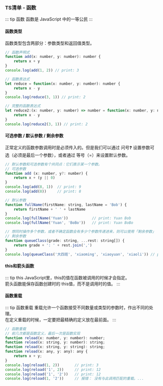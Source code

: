 ### TS清单 - 函数
::: tip 函数
函数是 JavaScript 中的一等公民
:::

#### 函数类型
函数类型包含两部分：参数类型和返回值类型。
```js
// 函数声明式
function add(x: number, y: number): number {
    return x + y
}
console.log(add(1, 2)) // print: 3

// 函数表达式
let reduce = function(x: number, y: number): number {
    return x - y
}
console.log(reduce(3, 1)) // print: 2

// 完整的函数表达式
let reduce2:(x: number, y: number) => number = function(x: number, y: number): number {
    return x - y
}
console.log(reduce2(3, 1)) // print: 2
```

#### 可选参数 / 默认参数 / 剩余参数
正常定义的函数参数调用时是必须传入的。但是我们可以通过 问号❓ 设置参数可选（必须是最后一个参数），或者通过 等号（=）来设置默认参数。
```js
// 默认参数和可选参数有个共同点：它们表示某一个参数。
// 可选参数
function add (x: number, y?: number) {
    return x + (y || 0)
}
console.log(add(8, 1))  // print: 9
console.log(add(8))     // print: 8

// 默认参数
function fullName(firstName: string, lastName = 'Bob') {
    return firstName + ' ' + lastName
}
console.log(fullName('Yuan'))           // print: Yuan Bob
console.log(fullName('Yuan', 'BoBo'))   // print: Yuan BoBo

// 想同时操作多个参数，或者不确定函数会有多少个参数传递进来，则可以使用「剩余参数」
// 剩余参数
function queueClass(grade: string, ...rest: string[]) {
    return grade + ': ' + rest.join(',')
}
console.log(queueClass('大四班', 'xiaoming', 'xiaoyuan', 'xiaoli')) // print: 大四班: xiaoming,xiaoyuan,xiaoli
```

#### this和箭头函数
::: tip this
JavaScript里，this的值在函数被调用的时候才会指定。<br/>
箭头函数能保存函数创建时的 this值，而不是调用时的值。
:::

#### 函数重载
::: tip 函数重载
重载允许一个函数接受不同数量或类型的参数时，作出不同的处理。<br/>
在定义重载的时候，一定要把最精确的定义放在最前面。
:::
```js
// 函数重载
// 前几次都是函数定义，最后一次是函数实现
function reload(x: number, y: number): number;
function reload(x: string, y: number): string;
function reload(x: string, y: string): string;
function reload(x: any, y: any): any {
    return x + y;
}
console.log(reload(1, 2))       // print: 3
console.log(reload('1', 2))     // print: 12
console.log(reload('1', '2'))   // print: 12
console.log(reload(1, '2'))     // 报错： 没有与此调用匹配的重载。...
```

<!-- 
```js
function funcArgs(...args: string[]) {
    console.log(args)
}
// 以下代码 tsc运行时 会报错，但是 编译时 不报错
// tsc: Argument of type 'number' is not assignable to parameter of type 'string'.
funcArgs('a', 'b', 123, true);
``` -->